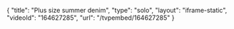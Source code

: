 {
    "title": "Plus size summer denim",
    "type": "solo",
    "layout": "iframe-static",
    "videoId": "164627285",
    "url": "\/tvpembed\/164627285"
}